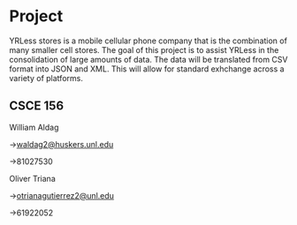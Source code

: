 # Project
YRLess stores is a mobile cellular phone company that is the combination of many smaller cell stores. The goal of this project is to assist YRLess in the consolidation of large amounts of data. The data will be translated from CSV format into JSON and XML. This will allow for standard exhchange across a variety of platforms.
## CSCE 156

William Aldag

->waldag2@huskers.unl.edu

->81027530

Oliver Triana

->otrianagutierrez2@unl.edu

->61922052